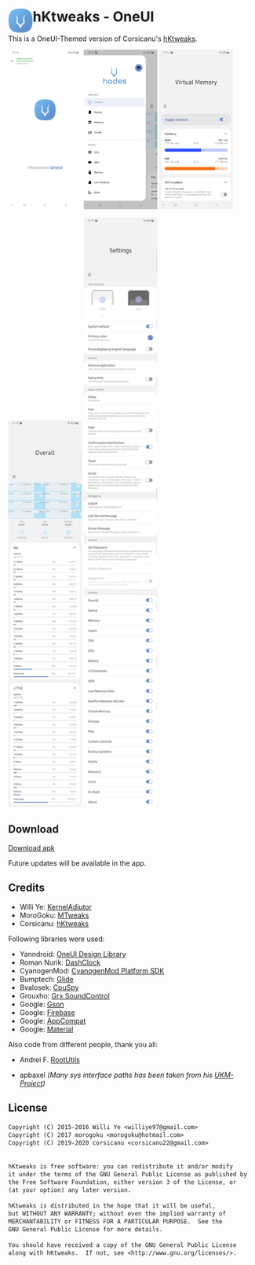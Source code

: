 # <img align="left" loading="lazy" src="readme-res/icon.png" height="50"/> hKtweaks - OneUI

This is a OneUI-Themed version of Corsicanu's [hKtweaks](https://github.com/corsicanu/hKtweaks).

<img loading="lazy" src="readme-res/1.png" width="150"/> <img loading="lazy" src="readme-res/2.png" width="150"/> <img loading="lazy" src="readme-res/3.png" width="150"/>

<img loading="lazy" src="readme-res/4.jpg" width="150"/> <img loading="lazy" src="readme-res/5.jpg" width="150"/> 

## Download
[Download apk](https://github.com/Yanndroid/hKtweaks-OneUI/raw/master/app/release/app-release.apk)

Future updates will be available in the app.

## Credits
* Willi Ye: [KernelAdiutor](https://github.com/Grarak/KernelAdiutor)
* MoroGoku: [MTweaks](https://github.com/morogoku/MTweaks-KernelAdiutorMOD)
* Corsicanu: [hKtweaks](https://github.com/corsicanu/hKtweaks)

Following libraries were used:

* Yanndroid: [OneUI Design Library](https://github.com/Yanndroid/OneUI-Design-Library)
* Roman Nurik: [DashClock](https://github.com/romannurik/dashclock)
* CyanogenMod: [CyanogenMod Platform SDK](https://github.com/CyanogenMod/cm_platform_sdk)
* Bumptech: [Glide](https://github.com/bumptech/glide)
* Bvalosek: [CpuSpy](https://github.com/bvalosek/cpuspy)
* Grouxho: [Grx SoundControl](https://github.com/Grouxho)
* Google: [Gson](https://github.com/google/gson)
* Google: [Firebase](https://firebase.google.com/)
* Google: [AppCompat](https://developer.android.com/topic/libraries/support-library/features.html#v7)
* Google: [Material](https://github.com/material-components/material-components-android)

Also code from different people, thank you all:

* Andrei F. [RootUtils](https://github.com/Grarak/KernelAdiutor/blob/master/app/src/main/java/com/grarak/kerneladiutor/utils/root/RootUtils.java)

* apbaxel _(Many sys interface paths has been taken from his [UKM-Project](https://github.com/apbaxel/UKM))_

## License

    Copyright (C) 2015-2016 Willi Ye <williye97@gmail.com>
    Copyright (C) 2017 morogoku <morogoku@hotmail.com>
    Copyright (C) 2019-2020 corsicanu <corsicanu22@gmail.com>
	
    
    hKtweaks is free software: you can redistribute it and/or modify
    it under the terms of the GNU General Public License as published by
    the Free Software Foundation, either version 3 of the License, or
    (at your option) any later version.
    
    hKtweaks is distributed in the hope that it will be useful,
    but WITHOUT ANY WARRANTY; without even the implied warranty of
    MERCHANTABILITY or FITNESS FOR A PARTICULAR PURPOSE.  See the
    GNU General Public License for more details.
    
    You should have received a copy of the GNU General Public License
    along with hKtweaks.  If not, see <http://www.gnu.org/licenses/>.
